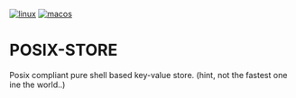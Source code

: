 [![linux](https://github.com/posixtools/posix-store/actions/workflows/linux.yml/badge.svg)](https://github.com/posixtools/posix-store/actions/workflows/linux.yml) [![macos](https://github.com/posixtools/posix-store/actions/workflows/macos.yml/badge.svg)](https://github.com/posixtools/posix-store/actions/workflows/macos.yml)

# POSIX-STORE

Posix compliant pure shell based key-value store. (hint, not the fastest one ine the world..)



